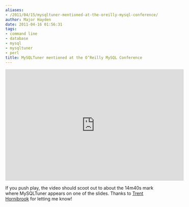 ```yaml
---
aliases:
- /2011/04/15/mysqltuner-mentioned-at-the-oreilly-mysql-conference/
author: Major Hayden
date: 2011-04-16 01:56:31
tags:
- command line
- database
- mysql
- mysqltuner
- perl
title: MySQLTuner mentioned at the O’Reilly MySQL Conference
---
```


<iframe title="YouTube video player" width="560" height="349" src="http://www.youtube.com/embed/L1V5T5rknq0?rel=0#t=14m40s" frameborder="0" allowfullscreen></iframe>

If you push play, the video should scoot out to about the 14m40s mark where MySQLTuner appears on one of the slides. Thanks to [Trent Hornibrook][1] for letting me know!

 [1]: http://twitter.com/#!/trenthornibrook